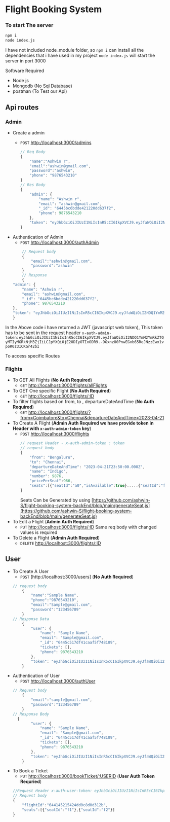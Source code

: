 # Flight Booking System

### To start The server 
```bash
npm i 
node index.js
```
I have not included node_module folder, so `npm i` can install all the dependencies that i have used in my project 
`node index.js` will start the server in port 3000

Software Required
   - Node js 
   - Mongodb (No Sql Database)
   - postman (To Test our Api)

## Api routes

### Admin
- Create a admin 
    - `POST` [http://localhost:3000/admins](http://localhost:3000/admins)
        
        ```javascript
        // Req Body
        {
            "name":"Ashwin r",
            "email":"ashwin@gmail.com",
            "password":"ashwin",
            "phone": "9876543210"
        }
        // Res Body
        {
            "admin": {
                "name": "Ashwin r",
                "email": "ashwin@gmail.com",
                "_id": "6445bc6bdde421220dd637f2",
                "phone": 9876543210
            },
            "token": "eyJhbGciOiJIUzI1NiIsInR5cCI6IkpXVCJ9.eyJfaWQiOiI2NDQ1YmM2YmRkZTQyMTIyMGRkNjM3ZjIiLCJpYXQiOjE2ODIyOTE4MTl9.3Ba-f8IRtt0dHhTRE4UafROoq2g0_hXV6ai7zNKN9aY"
        }
        ```
- Authentication of Admin
    - `POST` [http://localhost:3000/authAdmin](http://localhost:3000/authAdmin)
    ```javascript
        // Request body
        {
            "email":"ashwin@gmail.com",
            "password":"ashwin"
        }
        // Response
        {
    "admin": {
        "name": "Ashwin r",
        "email": "ashwin@gmail.com",
        "_id": "6445bc6bdde421220dd637f2",
        "phone": 9876543210
    },
    "token": "eyJhbGciOiJIUzI1NiIsInR5cCI6IkpXVCJ9.eyJfaWQiOiI2NDQ1YmM2YmRkZTQyMTIyMGRkNjM3ZjIiLCJpYXQiOjE2ODIyOTIxODR9.-9Gxnz80PnwEGxb65ReJNzzEwx1vpoR0z3ICKGr42bI"
    }
    ```
In the Above code i have returned a JWT (javascript web token), This token has to be sent in the request header `x-auth-admin-token:eyJhbGciOiJIUzI1NiIsInR5cCI6IkpXVCJ9.eyJfaWQiOiI2NDQ1YmM2YmRkZTQyMTIyMGRkNjM3ZjIiLCJpYXQiOjE2ODIyOTIxODR9.-9Gxnz80PnwEGxb65ReJNzzEwx1vpoR0z3ICKGr42bI`

To access specific Routes



### Flights
- To GET All Flights (**No Auth Required**)
    - `GET` [http://localhost:3000/flights/allFlights](http://localhost:3000/flights/allFlights)
- To GET One specific Flight (**No Auth Required**)
    - `GET` [http://localhost:3000/flights/:ID](http://localhost:3000/flights/:ID)
- To filter flights based on from, to , departureDateAndTime (**No Auth Required**)
    - `GET` [http://localhost:3000/flights/?from=Coimbatore&to=Chennai&departureDateAndTime=2023-04-21](http://localhost:3000/flights/?from=Coimbatore&to=Chennai&departureDateAndTime=2023-04-21)
- To Create A Flight (**Admin Auth Required we have provide token in Header with `x-auth-admin-token` key**)
    - `POST` [http://localhost:3000/flights](http://localhost:3000/flights)
        ```javascript
        // request Header - x-auth-admin-token : token
        // request body
        {
            "from": "Bengaluru",
            "to": "Chennai",
            "departureDateAndTime": "2023-04-21T23:50:00.000Z",
            "name": "Indigo",
            "number": 9876,
            "pricePerSeat":966,
            "seats":[{"seatId":"a0","isAvailable":true}.....{"seatId":"f10","isAvailable":true}] 
        }
        ```
        Seats Can be Generated by using [https://github.com/ashwin-S/flight-booking-system-backEnd/blob/main/generateSeat.js](https://github.com/ashwin-S/flight-booking-system-backEnd/blob/main/generateSeat.js)
- To Edit a Flight (**Admin Auth Required**)
    - `PUT` [http://localhost:3000/flights/:ID](http://localhost:3000/flights/:ID) Same req body with changed values is required 
- To Delete a Flight (**Admin Auth Required**)
     - `DELETE` [http://localhost:3000/flights/:ID](http://localhost:3000/flights/:ID)

## User 
- To Create A User
    - `POST` [http://localhost:3000/users] (**No Auth Required**)
    ```javascript
    // request body
        {
            "name":"Sample Name",
            "phone":"9876543210",
            "email":"Sample@gmail.com",
            "password":"123456789"
        }
    // Response Data 
        {
            "user": {
                "name": "Sample Name",
                "email": "Sample@gmail.com",
                "_id": "6445c517df41caaf5f748109",
                "tickets": [],
                "phone": 9876543210
            },
            "token": "eyJhbGciOiJIUzI1NiIsInR5cCI6IkpXVCJ9.eyJfaWQiOiI2NDQ1YzUxN2RmNDFjYWFmNWY3NDgxMDkiLCJpYXQiOjE2ODIyOTQwMzl9.DboGw1XBAmYg1ONhhIBmUwcuT5Ag1tLgruVwxrtd524"
        }
    ```
- Authentication of User
    - `POST` [http://localhost:3000/authUser](http://localhost:3000/authUser)
    ```javascript
    // Request body
        { 
            "email":"sample@gmail.com",
            "password":"123456789"
        }
    // Response Body
      {
            "user": {
                "name": "Sample Name",
                "email": "Sample@gmail.com",
                "_id": "6445c517df41caaf5f748109",
                "tickets": [],
                "phone": 9876543210
            },
            "token": "eyJhbGciOiJIUzI1NiIsInR5cCI6IkpXVCJ9.eyJfaWQiOiI2NDQ1YzUxN2RmNDFjYWFmNWY3NDgxMDkiLCJpYXQiOjE2ODIyOTQwMzl9.DboGw1XBAmYg1ONhhIBmUwcuT5Ag1tLgruVwxrtd524"
        }
    ```
- To Book a Ticket
    - `PUT` [http://localhost:3000/bookTicket/:USERID](http://localhost:3000/:USERID) (**User Auth Token Requried**)
    ```javascript
    //Request Header x-auth-user-token: eyJhbGciOiJIUzI1NiIsInR5cCI6IkpXVCJ9/eyJfaWQiOiI2NDQ1YzUxN2RmNDFjYWFmNWY3NDgxMDkiLCJpYXQiOjE2ODIyOTQzMzd9.snV5MM-WmRsIbiKzOxPU4sFbdjWzGY1odc5hyqnk0Y4
    // Request body
    {
        "flightId":"644145215424dd0c8d0d312b",
        "seats":[{"seatId":"f1"},{"seatId":"f2"}]
    }


